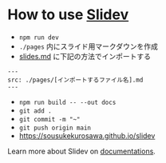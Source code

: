 # How to use [Slidev](https://github.com/slidevjs/slidev)

- `npm run dev`
- `./pages` 内にスライド用マークダウンを作成
- [slides.md](./slides.md) に下記の方法でインポートする

```
---
src: ./pages/[インポートするファイル名].md
---
```

- `npm run build -- --out docs`
- `git add .`
- `git commit -m "~"`
- `git push origin main`
- https://sousukekurosawa.github.io/slidev

Learn more about Slidev on [documentations](https://sli.dev/).
